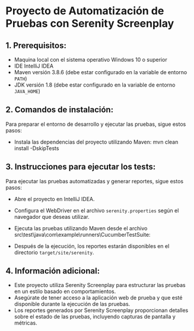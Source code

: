 # Proyecto de Automatización de Pruebas con Serenity Screenplay

## 1. Prerequisitos:

- Maquina local con el sistema operativo Windows 10 o superior
- IDE IntelliJ IDEA
- Maven versión 3.8.6 (debe estar configurado en la variable de entorno `PATH`)
- JDK versión 1.8 (debe estar configurado en la variable de entorno `JAVA_HOME`)

  
## 2. Comandos de instalación:

Para preparar el entorno de desarrollo y ejecutar las pruebas, sigue estos pasos:

- Instala las dependencias del proyecto utilizando Maven:
mvn clean install -DskipTests


## 3. Instrucciones para ejecutar los tests:

Para ejecutar las pruebas automatizadas y generar reportes, sigue estos pasos:

- Abre el proyecto en IntelliJ IDEA.

- Configura el WebDriver en el archivo `serenity.properties` según el navegador que deseas utilizar.

- Ejecuta las pruebas utilizando Maven desde el archivo src\test\java\com\example\runners\CucumberTestSuite:
  
- Después de la ejecución, los reportes estarán disponibles en el directorio `target/site/serenity`.

## 4. Información adicional:

- Este proyecto utiliza Serenity Screenplay para estructurar las pruebas en un estilo basado en comportamientos.
- Asegúrate de tener acceso a la aplicación web de prueba y que esté disponible durante la ejecución de las pruebas.
- Los reportes generados por Serenity Screenplay proporcionan detalles sobre el estado de las pruebas, incluyendo capturas de pantalla y métricas.
